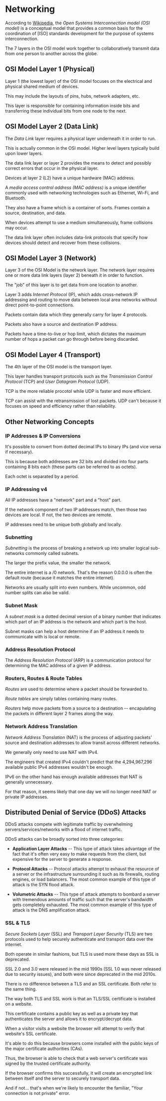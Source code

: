 # Networking

According to [Wikipedia](https://en.wikipedia.org/wiki/OSI_model), the _Open Systems Interconnection model (OSI model)_ is a conceptual model that provides a common basis for the coordination of [ISO] standards development for the purpose of systems interconnection.

The 7 layers in the OSI model work together to collaboratively transmit data from one person to another across the globe.

## OSI Model Layer 1 (Physical)

Layer 1 (the lowest layer) of the OSI model focuses on the electrical and physical shared medium of devices.

This may include the layouts of pins, hubs, network adapters, etc.

This layer is responsible for containing information inside bits and transferring these individual bits from one node to the next.

## OSI Model Layer 2 (Data Link)

The _Data Link_ layer requires a physical layer underneath it in order to run.

This is actually common in the OSI model. Higher level layers typically build upon lower layers.

The data link layer or layer 2 provides the means to detect and possibly correct errors that occur in the physical layer.

Devices at layer 2 (L2) have a unique hardware (MAC) address.

A _media access control address (MAC address)_ is a unique identifier commonly used with networking technologies such as Ethernet, Wi-Fi, and Bluetooth.

They also have a frame which is a container of sorts. Frames contain a source, destination, and data.

When devices attempt to use a medium simultaneously, frame collisions may occur.

The data link layer often includes data-link protocols that specify how devices should detect and recover from these collisions.

## OSI Model Layer 3 (Network)

Layer 3 of the OSI Model is the network layer. The network layer requires one or more data link layers (layer 2) beneath it in order to function.

The "job" of this layer is to get data from one location to another.

Layer 3 adds _Internet Protocol_ (IP), which adds cross-network IP addressing and routing to move data between local area networks without direct point-to-point connections.

Packets contain data which they generally carry for layer 4 protocols.

Packets also have a source and destination IP address.

Packets have a time-to-live or hop limit, which dictates the maximum number of hops a packet can go through before being discarded.

## OSI Model Layer 4 (Transport)

The 4th layer of the OSI model is the transport layer.

This layer handles transport protocols such as the _Transmission Control Protocol_ (TCP) and _User Datagram Protocol_ (UDP).

TCP is the more reliable procotol while UDP is faster and more efficient.

TCP can assist with the retransmission of lost packets. UDP can't because it focuses on speed and efficiency rather than reliability.

## Other Networking Concepts

### IP Addresses & IP Conversions

It's possible to convert from dotted decimal IPs to binary IPs (and vice versa if necessary).

This is because both addresses are 32 bits and divided into four parts containing 8 bits each (these parts can be referred to as octets).

Each octet is separated by a period.

### IP Addressing v4

All IP addresses have a "network" part and a "host" part.

If the network component of two IP addresses match, then those two devices are local. If not, the two devices are remote.

IP addresses need to be unique both globally and locally.

### Subnetting

_Subnetting_ is the process of breaking a network up into smaller logical sub-networks commonly called subnets.

The larger the prefix value, the smaller the network.

The entire internet is a /0 network. That's the reason 0.0.0.0 is often the default route (because it matches the entire internet).

Networks are usually split into even numbers. While uncommon, odd number splits can also be valid.

### Subnet Mask

A _subnet mask_ is a dotted decimal version of a binary number that indicates which part of an IP address is the network and which part is the host.

Subnet masks can help a host determine if an IP address it needs to communicate with is local or remote.

### Address Resolution Protocol

The _Address Resolution Protocol_ (ARP) is a communication protocol for determining the MAC address of a given IP address.

### Routers, Routes & Route Tables

_Routes_ are used to determine where a packet should be forwarded to.

_Route tables_ are simply tables containing many routes.

_Routers_ help move packets from a source to a destination -- encapulating the packets in different layer 2 frames along the way.

### Network Address Translation

_Network Address Translation_ (NAT) is the process of adjusting packets' source and destination addresses to allow transit across different networks.

We generally only need to use NAT with IPv4.

The engineers that created IPv4 couldn't predict that the 4,294,967,296 available public IPv4 addresses wouldn't be enough.

IPv6 on the other hand has enough available addresses that NAT is generally unnecessary.

For that reason, it seems likely that one day we will no longer need NAT or private IP addresses.

## Distributed Denial of Service (DDoS) Attacks

DDoS attacks compete with legitimate traffic by overwhelming servers/services/networks with a flood of internet traffic.

DDoS attacks can be broadly sorted into three categories:

- **Application Layer Attacks** -- This type of attack takes advantage of the fact that it's often very easy to make requests from the client, but expensive for the server to generate a response.

- **Protocol Attacks** -- Protocol attacks attempt to exhaust the resource of a server or the infrastructure surrounding it such as its firewalls, routing engines, or load balancers. The most common example of this type of attack is the SYN flood attack.

- **Volumetric Attacks** -- This type of attack attempts to bombard a server with tremendous amounts of traffic such that the server's bandwidth gets completely exhausted. The most common example of this type of attack is the DNS amplification attack.

### SSL & TLS

_Secure Sockets Layer_ (SSL) and _Transport Layer Security_ (TLS) are two protocols used to help securely authenticate and transport data over the internet.

Both operate in similar fashions, but TLS is used more these days as SSL is deprecated.

SSL 2.0 and 3.0 were released in the mid 1990s (SSL 1.0 was never released due to security issues), and both were since deprecated in the mid 2010s.

There is no difference between a TLS and an SSL certificate. Both refer to the same thing.

The way both TLS and SSL work is that an TLS/SSL certificate is installed on a website.

This certificate contains a public key as well as a private key that authenticates the server and allows it to encrypt/decrypt data.

When a visitor visits a website the browser will attempt to verify that website's SSL certificate.

It's able to do this because browsers come installed with the public keys of the major certificate authorities (CAs).

Thus, the browser is able to check that a web server's certificate was signed by the trusted certificate authority.

If the browser confirms this successfully, it will create an encrypted link between itself and the server to securely transport data.

And if not... that's when we're likely to encounter the familiar, "Your connection is not private" error.
